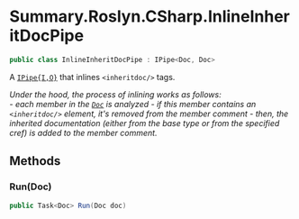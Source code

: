 # Summary.Roslyn.CSharp.InlineInheritDocPipe
```cs
public class InlineInheritDocPipe : IPipe<Doc, Doc>
```

A [`IPipe{I,O}`](./IPipe{I,O}.md) that inlines `<inheritdoc/>` tags.

_Under the hood, the process of inlining works as follows:_
_<br />_
_- each member in the [`Doc`](./Doc.md) is analyzed_
_- if this member contains an `<inheritdoc/>` element, it's removed from the member comment_
_- then, the inherited documentation (either from the base type or from the specified cref) is added to the member comment._

## Methods
### Run(Doc)
```cs
public Task<Doc> Run(Doc doc)
```

